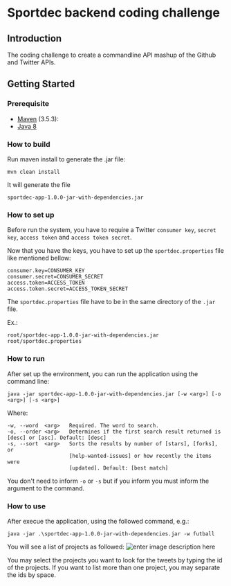# Sportdec backend coding challenge

## Introduction
The coding challenge to create a commandline API mashup of the Github and Twitter APIs.

## Getting Started

### Prerequisite
 - [Maven](https://maven.apache.org/download.cgi) (3.5.3): 
 - [Java 8](https://www.oracle.com/technetwork/pt/java/javase/downloads/jdk8-downloads-2133151.html) 

### How to build
Run maven install to generate the .jar file:

    mvn clean install

It will generate the file 

    sportdec-app-1.0.0-jar-with-dependencies.jar

### How to set up

Before run the system,  you have to require a Twitter `consumer key`, `secret key`, `access token` and `access token secret`.

Now that you have the keys, you have to set up the `sportdec.properties` file like mentioned bellow:

    consumer.key=CONSUMER_KEY
    consumer.secret=CONSUMER_SECRET
    access.token=ACCESS_TOKEN
    access.token.secret=ACCESS_TOKEN_SECRET

The `sportdec.properties` file have to be in the same directory of the `.jar` file.

Ex.:

    root/sportdec-app-1.0.0-jar-with-dependencies.jar
    root/sportdec.properties

### How to run
After set up the environment, you can run the application using the command line: 

    java -jar sportdec-app-1.0.0-jar-with-dependencies.jar [-w <arg>] [-o <arg>] [-s <arg>] 

Where:

    -w, --word  <arg>   Required. The word to search.
    -o, --order <arg>   Determines if the first search result returned is [desc] or [asc]. Default: [desc]
    -s, --sort  <arg>   Sorts the results by number of [stars], [forks], or
                        [help-wanted-issues] or how recently the items were
                        [updated]. Default: [best match]

You don't need to inform `-o` or `-s` but if you inform you must inform the argument to the command.

### How to use
After execue the application, using the followed command, e.g.:

    java -jar .\sportdec-app-1.0.0-jar-with-dependencies.jar -w futball

You will see a list of projects as followed:
![enter image description here](https://imgur.com/cnFg2WK)

You may select the projects you want to look for the tweets by typing the id of the projects. If you want to list more than one project, you may separate the ids by space.
